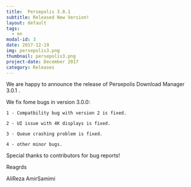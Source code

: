 ```yaml
---
title:  Persepolis 3.0.1
subtitle: Released New Version!
layout: default
tags:
  - en
modal-id: 3
date: 2017-12-19
img: persepolis3.png
thumbnail: persepolis3.png
project-date: December 2017
category: Releases
---
```


We are happy to announce the release of Persepolis Download Manager 3.0.1 .


We fix fome bugs in version 3.0.0:

    1 - Compatbility bug with version 2 is fixed.

    2 - UI issue with 4K displays is fixed.

    3 - Queue crashing problem is fixed.

    4 - other minor bugs.


Special thanks to contributors for bug reports!


Reagrds

AliReza AmirSamimi

